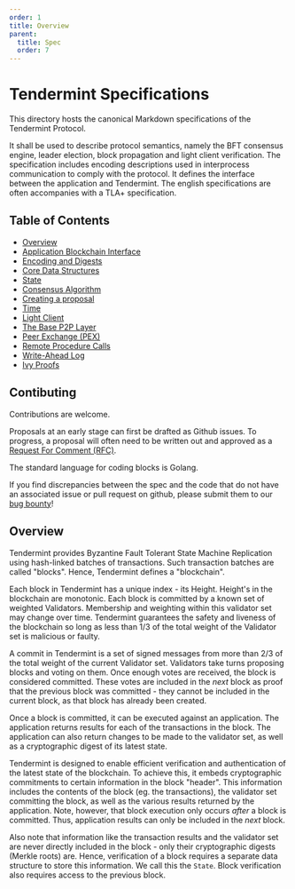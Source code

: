 ```yaml
---
order: 1
title: Overview
parent:
  title: Spec
  order: 7
---
```


# Tendermint Specifications

This directory hosts the canonical Markdown specifications of the Tendermint Protocol.

It shall be used to describe protocol semantics, namely the BFT consensus engine, leader election, block propagation and light client verification. The specification includes encoding descriptions used in interprocess communication to comply with the protocol. It defines the interface between the application and Tendermint. The english specifications are often accompanies with a TLA+ specification.

## Table of Contents

- [Overview](#overview)
- [Application Blockchain Interface](./abci++/README.md)
- [Encoding and Digests](./core/encoding.md)
- [Core Data Structures](./core/data_structures.md)
- [State](./core/state.md)
- [Consensus Algorithm](./consensus/consensus.md)
- [Creating a proposal](./consensus/creating-proposal.md)
- [Time](./consensus/proposer-based-timestamp/README.md)
- [Light Client](./consensus/light-client/README.md)
- [The Base P2P Layer](./p2p/node.md)
- [Peer Exchange (PEX)](./p2p/messages/pex.md)
- [Remote Procedure Calls](./rpc/README.md)
- [Write-Ahead Log](./consensus/wal.md)
- [Ivy Proofs](./ivy-proofs/README.md)

## Contibuting

Contributions are welcome.

Proposals at an early stage can first be drafted as Github issues. To progress, a proposal will often need to be written out and approved as a [Request For Comment (RFC)](../docs/rfc/README.md).

The standard language for coding blocks is Golang.

If you find discrepancies between the spec and the code that
do not have an associated issue or pull request on github,
please submit them to our [bug bounty](https://tendermint.com/security)!

## Overview

Tendermint provides Byzantine Fault Tolerant State Machine Replication using
hash-linked batches of transactions. Such transaction batches are called "blocks".
Hence, Tendermint defines a "blockchain".

Each block in Tendermint has a unique index - its Height.
Height's in the blockchain are monotonic.
Each block is committed by a known set of weighted Validators.
Membership and weighting within this validator set may change over time.
Tendermint guarantees the safety and liveness of the blockchain
so long as less than 1/3 of the total weight of the Validator set
is malicious or faulty.

A commit in Tendermint is a set of signed messages from more than 2/3 of
the total weight of the current Validator set. Validators take turns proposing
blocks and voting on them. Once enough votes are received, the block is considered
committed. These votes are included in the _next_ block as proof that the previous block
was committed - they cannot be included in the current block, as that block has already been
created.

Once a block is committed, it can be executed against an application.
The application returns results for each of the transactions in the block.
The application can also return changes to be made to the validator set,
as well as a cryptographic digest of its latest state.

Tendermint is designed to enable efficient verification and authentication
of the latest state of the blockchain. To achieve this, it embeds
cryptographic commitments to certain information in the block "header".
This information includes the contents of the block (eg. the transactions),
the validator set committing the block, as well as the various results returned by the application.
Note, however, that block execution only occurs _after_ a block is committed.
Thus, application results can only be included in the _next_ block.

Also note that information like the transaction results and the validator set are never
directly included in the block - only their cryptographic digests (Merkle roots) are.
Hence, verification of a block requires a separate data structure to store this information.
We call this the `State`. Block verification also requires access to the previous block.

